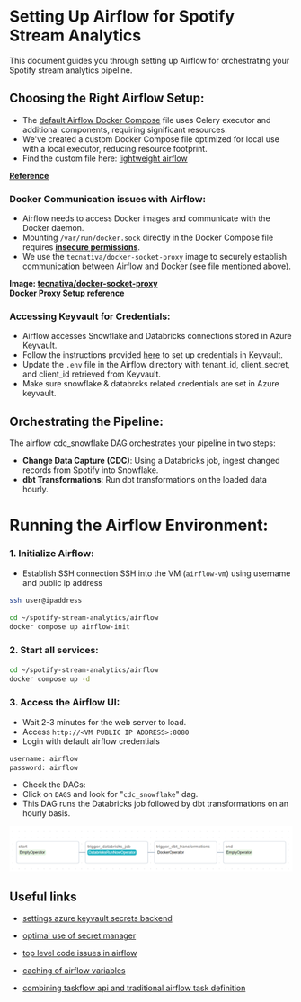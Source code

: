 # Setting Up Airflow for Spotify Stream Analytics

This document guides you through setting up Airflow for orchestrating your Spotify stream analytics pipeline.


## Choosing the Right Airflow Setup:

- The [default Airflow Docker Compose](https://airflow.apache.org/docs/apache-airflow/stable/howto/docker-compose/index.html#fetching-docker-compose-yaml) file uses Celery executor and additional components, requiring significant resources.
- We've created a custom Docker Compose file optimized for local use with a local executor, reducing resource footprint.
- Find the custom file here: [lightweight airflow](https://github.com/abdkumar/spotify-stream-analytics/blob/main/airflow/docker-compose.yml)


**[Reference](https://medium.com/@alexroperez4/docker-airflow-gcp-80ef9280fbd3)**

### Docker Communication issues with Airflow:

- Airflow needs to access Docker images and communicate with the Docker daemon.
- Mounting `/var/run/docker.sock` directly in the Docker Compose file requires **[insecure permissions](https://stackoverflow.com/questions/51342810/how-to-fix-dial-unix-var-run-docker-sock-connect-permission-denied-when-gro)**.
- We use the `tecnativa/docker-socket-proxy` image to securely establish communication between Airflow and Docker (see file mentioned above).

**Image: [tecnativa/docker-socket-proxy](https://hub.docker.com/r/tecnativa/docker-socket-proxy)** <br>
**[Docker Proxy Setup reference](https://medium.com/@benjcabalonajr_56579/using-docker-operator-on-airflow-running-inside-a-docker-container-7df5286daaa5)**

### Accessing Keyvault for Credentials:

- Airflow accesses Snowflake and Databricks connections stored in Azure Keyvault.
- Follow the instructions provided [here](https://github.com/abdkumar/spotify-stream-analytics/blob/main/setup/azure.md#create-app-using-app-registrations) to set up credentials in Keyvault.
- Update the `.env` file in the Airflow directory with tenant_id, client_secret, and client_id retrieved from Keyvault.
- Make sure snowflake & databrcks related credentials are set in Azure keyvault.

## Orchestrating the Pipeline:

The airflow cdc_snowflake DAG orchestrates your pipeline in two steps:
- **Change Data Capture (CDC)**: Using a Databricks job, ingest changed records from Spotify into Snowflake.
- **dbt Transformations**: Run dbt transformations on the loaded data hourly.

# Running the Airflow Environment:
### 1. Initialize Airflow:

- Establish SSH connection
SSH into the VM (`airflow-vm`) using username and public ip address
```bash
ssh user@ipaddress
```

```bash
cd ~/spotify-stream-analytics/airflow
docker compose up airflow-init
```
### 2. Start all services:
```bash
cd ~/spotify-stream-analytics/airflow
docker compose up -d
```

### 3. Access the Airflow UI:
- Wait 2-3 minutes for the web server to load.
- Access `http://<VM PUBLIC IP ADDRESS>:8080`
- Login with default airflow credentials 
```
username: airflow
password: airflow
```
- Check the DAGs:
- Click on `DAGS` and look for "`cdc_snowflake`" dag.
- This DAG runs the Databricks job followed by dbt transformations on an hourly basis.

![](../images/airflow/cdc_snowflake_dag.png)

## Useful links
- [settings azure keyvault secrets backend](https://learn.microsoft.com/en-us/azure/data-factory/enable-azure-key-vault-for-managed-airflow)

- [optimal use of secret manager](https://medium.com/apache-airflow/setting-up-aws-secrets-backends-with-airflow-in-a-cost-effective-way-dac2d2c43f13)

- [top level code issues in airflow](https://medium.com/apache-airflow/avoiding-the-pitfalls-of-top-level-dag-code-fa480d9e75c6)

- [caching of airflow variables](https://marclamberti.com/blog/variables-with-apache-airflow/)

- [combining taskflow api and traditional airflow task definition](https://medium.com/apache-airflow/unleashing-the-power-of-taskflow-api-in-apache-airflow-371637089141)


